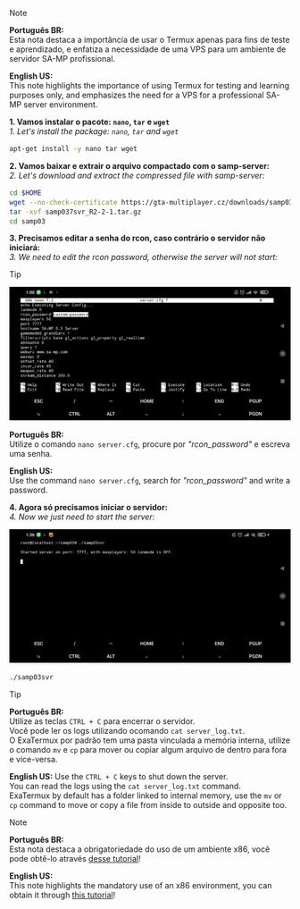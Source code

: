 > [!Note]
> **Português BR:** <br />
> Esta nota destaca a importância de usar o Termux apenas para fins de teste e aprendizado, e enfatiza a necessidade de uma VPS para um ambiente de servidor SA-MP profissional.
>
> **English US:** <br />
> This note highlights the importance of using Termux for testing and learning purposes only, and emphasizes the need for a VPS for a professional SA-MP server environment.

**1. Vamos instalar o pacote: `nano`, `tar` e `wget`** <br />
*1. Let's install the package: `nano`, `tar` and `wget`*

```bash
apt-get install -y nano tar wget
```

**2. Vamos baixar e extrair o arquivo compactado com o samp-server:** <br />
*2. Let's download and extract the compressed file with samp-server:*

```bash
cd $HOME
wget --no-check-certificate https://gta-multiplayer.cz/downloads/samp037svr_R2-2-1.tar.gz
tar -xvf samp037svr_R2-2-1.tar.gz
cd samp03
```

**3. Precisamos editar a senha do rcon, caso contrário o servidor não iniciará:** <br />
*3. We need to edit the rcon password, otherwise the server will not start:*

> [!Tip]
> ![Editing Configuration](https://raw.githubusercontent.com/pawn-team/Termux-Tricks/main/images/Screenshot_2024-02-07-01-00-58-909_com.termux.jpg)
>
> **Português BR:** <br />
> Utilize o comando `nano server.cfg`, procure por *"rcon_password"* e escreva uma senha.
>
> **English US:** <br />
> Use the command `nano server.cfg`, search for *"rcon_password"* and write a password.

**4. Agora só precisamos iniciar o servidor:** <br />
*4. Now we just need to start the server:*

![Starting SA-MP Server](https://github.com/pawn-team/Termux-Tricks/blob/main/images/Screenshot_2024-02-07-01-36-44-173_com.termux.jpg)

```bash
./samp03svr
```

> [!Tip]
> **Português BR:** <br />
> Utilize as teclas `CTRL + C` para encerrar o servidor. <br />
> Você pode ler os logs utilizando ocomando `cat server_log.txt`. <br />
> O ExaTermux por padrão tem uma pasta vinculada a memória interna, utilize o comando `mv` e `cp` para mover ou copiar algum arquivo de dentro para fora e vice-versa.
>
> **English US:**
> Use the `CTRL + C` keys to shut down the server. <br />
> You can read the logs using the `cat server_log.txt` command. <br />
> ExaTermux by default has a folder linked to internal memory, use the `mv` or `cp` command to move or copy a file from inside to outside and opposite too.

> [!Note]
> **Português BR:** <br />
> Esta nota destaca a obrigatoriedade do uso de um ambiente x86, você pode obtê-lo através [desse tutorial](https://github.com/pawn-team/Termux-Tricks/blob/main/install-x86-environment.md)!
>
> **English US:** <br />
> This note highlights the mandatory use of an x86 environment, you can obtain it through [this tutorial](https://github.com/pawn-team/Termux-Tricks/blob/main/install-x86-environment.md)!
